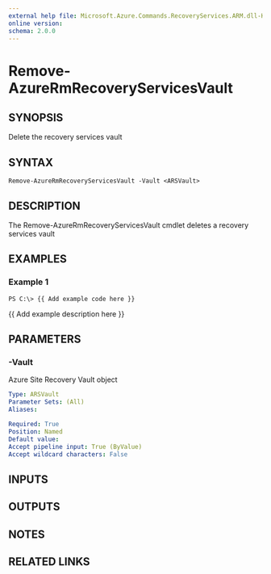 ```yaml
---
external help file: Microsoft.Azure.Commands.RecoveryServices.ARM.dll-Help.xml
online version: 
schema: 2.0.0
---
```


# Remove-AzureRmRecoveryServicesVault
## SYNOPSIS
Delete the recovery services vault

## SYNTAX

```
Remove-AzureRmRecoveryServicesVault -Vault <ARSVault>
```

## DESCRIPTION
The Remove-AzureRmRecoveryServicesVault cmdlet deletes a recovery services vault

## EXAMPLES

### Example 1
```
PS C:\> {{ Add example code here }}
```

{{ Add example description here }}

## PARAMETERS

### -Vault
Azure Site Recovery Vault object

```yaml
Type: ARSVault
Parameter Sets: (All)
Aliases: 

Required: True
Position: Named
Default value: 
Accept pipeline input: True (ByValue)
Accept wildcard characters: False
```

## INPUTS

## OUTPUTS

## NOTES

## RELATED LINKS

